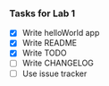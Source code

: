 ### Tasks for Lab 1

- [x] Write helloWorld app
- [x] Write README
- [x] Write TODO
- [ ] Write CHANGELOG
- [ ] Use issue tracker
